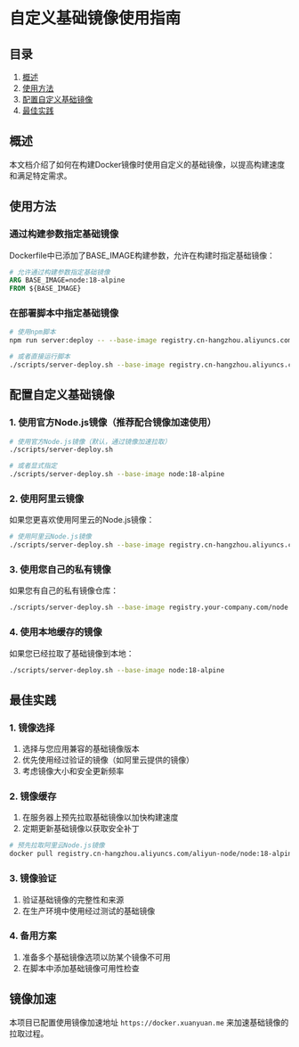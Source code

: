 # 自定义基础镜像使用指南

## 目录

1. [概述](#概述)
2. [使用方法](#使用方法)
3. [配置自定义基础镜像](#配置自定义基础镜像)
4. [最佳实践](#最佳实践)

## 概述

本文档介绍了如何在构建Docker镜像时使用自定义的基础镜像，以提高构建速度和满足特定需求。

## 使用方法

### 通过构建参数指定基础镜像

Dockerfile中已添加了BASE_IMAGE构建参数，允许在构建时指定基础镜像：

```dockerfile
# 允许通过构建参数指定基础镜像
ARG BASE_IMAGE=node:18-alpine
FROM ${BASE_IMAGE}
```

### 在部署脚本中指定基础镜像

```bash
# 使用npm脚本
npm run server:deploy -- --base-image registry.cn-hangzhou.aliyuncs.com/your-namespace/node:18-alpine

# 或者直接运行脚本
./scripts/server-deploy.sh --base-image registry.cn-hangzhou.aliyuncs.com/your-namespace/node:18-alpine
```

## 配置自定义基础镜像

### 1. 使用官方Node.js镜像（推荐配合镜像加速使用）

```bash
# 使用官方Node.js镜像（默认，通过镜像加速拉取）
./scripts/server-deploy.sh

# 或者显式指定
./scripts/server-deploy.sh --base-image node:18-alpine
```

### 2. 使用阿里云镜像

如果您更喜欢使用阿里云的Node.js镜像：

```bash
# 使用阿里云Node.js镜像
./scripts/server-deploy.sh --base-image registry.cn-hangzhou.aliyuncs.com/aliyun-node/node:18-alpine
```

### 3. 使用您自己的私有镜像

如果您有自己的私有镜像仓库：

```bash
./scripts/server-deploy.sh --base-image registry.your-company.com/node:18-alpine
```

### 4. 使用本地缓存的镜像

如果您已经拉取了基础镜像到本地：

```bash
./scripts/server-deploy.sh --base-image node:18-alpine
```

## 最佳实践

### 1. 镜像选择

1. 选择与您应用兼容的基础镜像版本
2. 优先使用经过验证的镜像（如阿里云提供的镜像）
3. 考虑镜像大小和安全更新频率

### 2. 镜像缓存

1. 在服务器上预先拉取基础镜像以加快构建速度
2. 定期更新基础镜像以获取安全补丁

```bash
# 预先拉取阿里云Node.js镜像
docker pull registry.cn-hangzhou.aliyuncs.com/aliyun-node/node:18-alpine
```

### 3. 镜像验证

1. 验证基础镜像的完整性和来源
2. 在生产环境中使用经过测试的基础镜像

### 4. 备用方案

1. 准备多个基础镜像选项以防某个镜像不可用
2. 在脚本中添加基础镜像可用性检查

## 镜像加速

本项目已配置使用镜像加速地址 `https://docker.xuanyuan.me` 来加速基础镜像的拉取过程。
